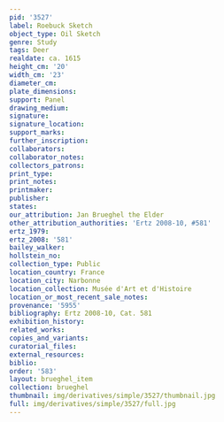 ```yaml
---
pid: '3527'
label: Roebuck Sketch
object_type: Oil Sketch
genre: Study
tags: Deer
realdate: ca. 1615
height_cm: '20'
width_cm: '23'
diameter_cm: 
plate_dimensions: 
support: Panel
drawing_medium: 
signature: 
signature_location: 
support_marks: 
further_inscription: 
collaborators: 
collaborator_notes: 
collectors_patrons: 
print_type: 
print_notes: 
printmaker: 
publisher: 
states: 
our_attribution: Jan Brueghel the Elder
other_attribution_authorities: 'Ertz 2008-10, #581'
ertz_1979: 
ertz_2008: '581'
bailey_walker: 
hollstein_no: 
collection_type: Public
location_country: France
location_city: Narbonne
location_collection: Musée d'Art et d'Histoire
location_or_most_recent_sale_notes: 
provenance: '5955'
bibliography: Ertz 2008-10, Cat. 581
exhibition_history: 
related_works: 
copies_and_variants: 
curatorial_files: 
external_resources: 
biblio: 
order: '583'
layout: brueghel_item
collection: brueghel
thumbnail: img/derivatives/simple/3527/thumbnail.jpg
full: img/derivatives/simple/3527/full.jpg
---
```

